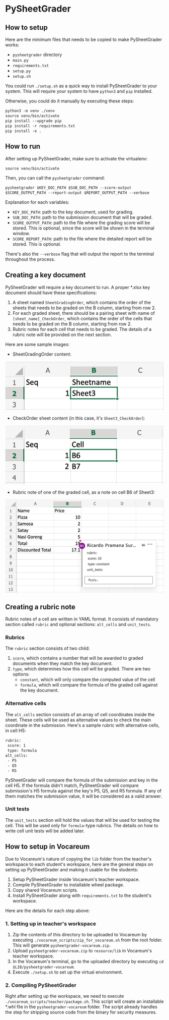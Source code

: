 # PySheetGrader

## How to setup

Here are the minimum files that needs to be copied to make PySheetGrader works:

- `pysheetgrader` directory
- `main.py`
- `requirements.txt`
- `setup.py`
- `setup.sh`

You could run `./setup.sh` as a quick way to install PySheetGrader to your system. This will require your system to have `python3` and `pip` installed.

Otherwise, you could do it manually by executing these steps:

```
python3 -m venv ./venv
source venv/bin/activate
pip install --upgrade pip
pip install -r requirements.txt
pip install -e .
``` 

## How to run

After setting up PySheetGrader, make sure to activate the virtualenv:
```
source venv/bin/activate
```

Then, you can call the `pysheetgrader` command:

```
pysheetgrader $KEY_DOC_PATH $SUB_DOC_PATH --score-output $SCORE_OUTPUT_PATH --report-output $REPORT_OUTPUT_PATH --verbose
```

Explanation for each variables:

- `KEY_DOC_PATH`: path to the key document, used for grading.
- `SUB_DOC_PATH`: path to the submission document that will be graded.
- `SCORE_OUTPUT_PATH`: path to the file where the grading score will be stored. This is optional, since the score will be shown in the terminal window.
- `SCORE_REPORT_PATH`: path to the file where the detailed report will be stored. This is optional.

There's also the `--verbose` flag that will output the report to the terminal throughout the process.

## Creating a key document

PySheetGrader will require a key document to run. A proper *.xlsx key document should have these specifications:

1. A sheet named `SheetGradingOrder`, which contains the order of the sheets that needs to be graded on the B column, starting from row 2.
2. For each graded sheet, there should be a pairing sheet with name of `[sheet_name]_CheckOrder`, which contains the order of the cells that needs to be graded on the B column, starting from row 2.
3. Rubric notes for each cell that needs to be graded. The details of a rubric note will be provided on the next section.

Here are some sample images:

- SheetGradingOrder content:

![Image of the content in SheetGradingOrder](readme_images/sheet_grading_order.png)

- CheckOrder sheet content (in this case, it's `Sheet3_CheckOrder`):

![Image of the content in CheckOrder](readme_images/cell_check_order.png)

- Rubric note of one of the graded cell, as a note on cell B6 of Sheet3:

![Image of the rubric note of cell B6 in Sheet3](readme_images/cell_rubric_note.png)

## Creating a rubric note

Rubric notes of a cell are written in YAML format. It consists of mandatory section called `rubric` and optional sections: `alt_cells` and `unit_tests`.

### Rubrics

The `rubric` section consists of two child:

1. `score`, which contains a number that will be awarded to graded documents when they match the key document.
2. `type`, which determines how this cell will be graded. There are two options: 
    - `constant`, which will only compare the computed value of the cell
    - `formula`, which will compare the formula of the graded cell against the key document.

### Alternative cells

The `alt_cells` section consists of an array of cell coordinates inside the sheet.
These cells will be used as alternative values to check the main coordinate in the submission. Here's a sample rubric with alternative cells, in cell H5:

```
rubric:
 score: 1
 type: formula 
alt_cells:
 - P5
 - Q5
 - R5
```

PySheetGrader will compare the formula of the submission and key in the cell H5. If the formula didn't match, PySheetGrader will compare submission's H5 formula against the key's P5, Q5, and R5 formula. If any of them matches the submission value, it will be considered as a valid answer.

### Unit tests

The `unit_tests` section will hold the values that will be used for testing the cell. This will be used only for `formula`-type rubrics.
The details on how to write cell unit tests will be added later.

## How to setup in Vocareum

Due to Vocareum's nature of copying the `lib` folder from the teacher's workspace to each student's workspace, here are the general steps on setting up PySheetGrader and making it usable for the students:

1. Setup PySheetGrader inside Vocareum's teacher workspace.
2. Compile PySheetGrader to installable wheel package.
3. Copy shared Vocareum scripts.
4. Install PySheetGrader along with `requirements.txt` to the student's workspace.  

Here are the details for each step above:

### 1. Setting up in teacher's workspace

1. Zip the contents of this directory to be uploaded to Vocareum by executing `./vocareum_scripts/zip_for_vocareum.sh` from the root folder. This will generate `pysheetgrader-vocareum.zip`.
2. Upload `pysheetgrader-vocareum.zip` to `resource/lib` in Vocareum's teacher workspace.
3. In the Vocareum's terminal, go to the uploaded directory by executing `cd $LIB/pysheetgrader-vocareum`.
4. Execute `./setup.sh` to set up the virtual environment.


### 2. Compiling PySheetGrader

Right after setting up the workspace, we need to execute `./vocareum_scripts/teacher/package.sh`. This script will create an installable *.whl file in the `pysheetgrader-vocareum` folder.
The script already handles the step for stripping source code from the binary for security measures.

  